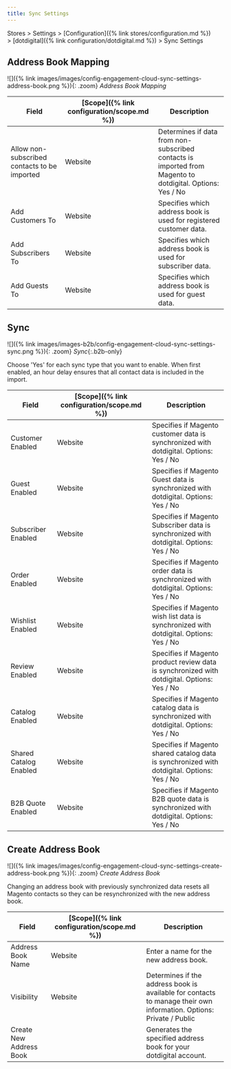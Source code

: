 ```yaml
---
title: Sync Settings
---
```


Stores > Settings > [Configuration]({% link stores/configuration.md %}) > [dotdigital]({% link configuration/dotdigital.md %}) > Sync Settings

## Address Book Mapping

![]({% link images/images/config-engagement-cloud-sync-settings-address-book.png %}){: .zoom}
_Address Book Mapping_

|Field|[Scope]({% link configuration/scope.md %})|Description|
|--- |--- |--- |
|Allow non-subscribed contacts to be imported|Website|Determines if data from non-subscribed contacts is imported from Magento to dotdigital. Options:  Yes / No|
|Add Customers To|Website|Specifies which address book is used for registered customer data.|
|Add Subscribers To|Website|Specifies which address book is used for subscriber data.|
|Add Guests To|Website|Specifies which address book is used for guest data.|

## Sync

![]({% link images/images-b2b/config-engagement-cloud-sync-settings-sync.png %}){: .zoom}
_Sync_{:.b2b-only}

Choose 'Yes' for each sync type that you want to enable. When first enabled, an hour delay ensures that all contact data is included in the import.

|Field|[Scope]({% link configuration/scope.md %})|Description|
|--- |--- |--- |
|Customer Enabled|Website|Specifies if Magento customer data is synchronized with dotdigital. Options: Yes / No|
|Guest Enabled|Website|Specifies if Magento Guest data is synchronized with dotdigital. Options: Yes / No|
|Subscriber Enabled|Website|Specifies if Magento Subscriber data is synchronized with dotdigital. Options: Yes / No|
|Order Enabled|Website|Specifies if Magento order data is synchronized with dotdigital. Options: Yes / No|
|Wishlist Enabled|Website|Specifies if Magento wish list data is synchronized with dotdigital. Options: Yes / No|
|Review Enabled|Website|Specifies if Magento product review data is synchronized with dotdigital. Options: Yes / No|
|Catalog Enabled|Website|Specifies if Magento catalog data is synchronized with dotdigital. Options: Yes / No|
|<span class="b2b-only">Shared Catalog Enabled</span>|Website|Specifies if Magento shared catalog data is synchronized with dotdigital. Options: Yes / No|
|<span class="b2b-only">B2B Quote Enabled</span>|Website|Specifies if Magento B2B quote data is synchronized with dotdigital. Options: Yes / No|

## Create Address Book

![]({% link images/images/config-engagement-cloud-sync-settings-create-address-book.png %}){: .zoom}
_Create Address Book_

Changing an address book with previously synchronized data resets all Magento contacts so they can be resynchronized with the new address book.

|Field|[Scope]({% link configuration/scope.md %})|Description|
|--- |--- |--- |
|Address Book Name|Website|Enter a name for the new address book.|
|Visibility|Website|Determines if the address book is available for contacts to manage their own information. Options: Private / Public|
|<span class="btn">Create New Address Book</span>| |Generates the specified address book for your dotdigital account.|
